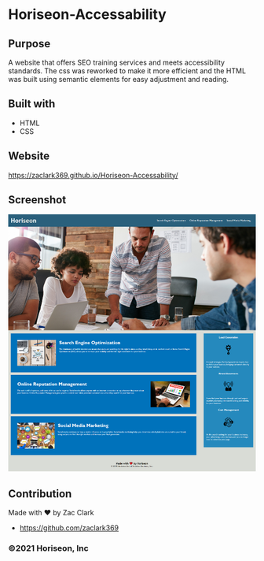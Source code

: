 # Horiseon-Accessability

## Purpose
A website that offers SEO training services and meets
accessibility standards. The css was reworked to make it 
more efficient and the HTML was built using semantic elements 
for easy adjustment and reading.


## Built with
* HTML
* CSS

## Website
https://zaclark369.github.io/Horiseon-Accessability/

## Screenshot
   ![screenshot of the website](assets/images/screen-capture.png)
  

## Contribution
Made with ❤️ by Zac Clark
* https://github.com/zaclark369

### ©️2021 Horiseon, Inc
